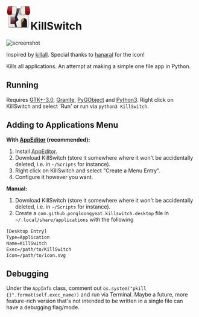 <img align="left" width="64" height="64" src="icons/icon.svg">
<h1 class="rich-diff-level-zero">KillSwitch</h1>

![screenshot](screenshot.png?raw=true)

Inspired by [killall](https://www.reddit.com/r/MacOS/comments/lt1vlh/a_simple_automator_app_with_an_intuitive_icon/). Special thanks to [hanaral](https://github.com/hanaral) for the icon!

Kills all applications. An attempt at making a simple one file app in Python.

## Running

Requires [GTK+-3.0](https://www.gtk.org/), [Granite](https://github.com/elementary/granite/), [PyGObject](https://pygobject.readthedocs.io/en/latest/) and [Python3](https://www.python.org/). Right click on KillSwitch and select 'Run' or run via `python3 KillSwitch`.

## Adding to Applications Menu

<b>With [AppEditor](https://github.com/donadigo/appeditor) (recommended):</b>

1. Install [AppEditor](https://github.com/donadigo/appeditor).
2. Download KillSwitch (store it somewhere where it won't be accidentally deleted, i.e. in `~/Scripts` for instance).
3. Right click on KillSwitch and select "Create a Menu Entry".
4. Configure it however you want.

<b>Manual:</b>

1. Download KillSwitch (store it somewhere where it won't be accidentally deleted, i.e. in `~/Scripts` for instance).
2. Create a `com.github.pongloongyeat.killswitch.desktop` file in `~/.local/share/applications` with the following

```
[Desktop Entry]
Type=Application
Name=KillSwitch
Exec=/path/to/KillSwitch
Icon=/path/to/icon.svg
```

## Debugging

Under the `AppInfo` class, comment out `os.system("pkill {}".format(self.exec_name))` and run via Terminal. Maybe a future, more feature-rich version that's not intended to be written in a single file can have a debugging flag/mode.
